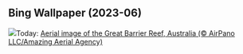 ## Bing Wallpaper (2023-06)
![](https://www.bing.com/th?id=OHR.ReefAwareness_EN-GB8413195988_UHD.jpg&w=1000)Today: [Aerial image of the Great Barrier Reef, Australia (© AirPano LLC/Amazing Aerial Agency)](https://www.bing.com/th?id=OHR.ReefAwareness_EN-GB8413195988_UHD.jpg)